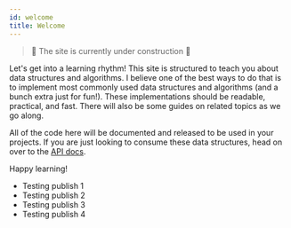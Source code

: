 ```yaml
---
id: welcome
title: Welcome
---
```


> 🚧 The site is currently under construction 🚧

Let's get into a learning rhythm! This site is structured to teach you about
data structures and algorithms. I believe one of the best ways to do that is
to implement most commonly used data structures and algorithms (and a
bunch extra just for fun!). These implementations should be readable,
practical, and fast. There will also be some guides on related topics as we go
along.

All of the code here will be documented and released to be used in your
projects. If you are just looking to consume these data structures, head on
over to the [API docs](usage).

Happy learning!

- Testing publish 1
- Testing publish 2
- Testing publish 3
- Testing publish 4

